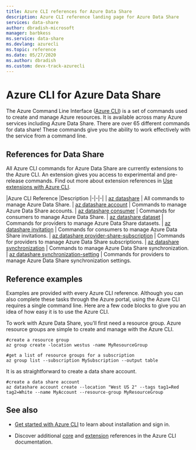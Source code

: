 ```yaml
---
title: Azure CLI references for Azure Data Share
description: Azure CLI reference landing page for Azure Data Share
services: data-share
author: dbradish-microsoft
manager: barbkess
ms.service: data-share
ms.devlang: azurecli
ms.topic: reference
ms.date: 05/27/2020
ms.author: dbradish
ms.custom: devx-track-azurecli
---
```


# Azure CLI for Azure Data Share

The Azure Command Line Interface ([Azure CLI](./what-is-azure-cli.md)) is a set of commands used to create and manage Azure resources.  It is available across many Azure services including Azure Data Share.  There are over 65 different commands for data share!  These commands give you the ability to work effectively with the service from a command line.

## References for Data Share

All Azure CLI commands for Azure Data Share are currently extensions to the Azure CLI.  An extension gives you access to experimental and pre-release commands.  Find out more about extension references in [Use extensions with Azure CLI](./azure-cli-extensions-overview.md).

|Azure CLI Reference |Description
|-|-|-|
| [az datashare](/cli/azure/ext/datashare/datashare) | All commands to manage Azure Data Share.
| [az datashare account](/cli/azure/ext/datashare/datashare/account) | Commands to manage Azure Data Share accounts.
| [az datashare consumer](/cli/azure/ext/datashare/datashare/consumer) | Commands for consumers to manage Azure Data Share.
| [az datashare dataset](/cli/azure/ext/datashare/datashare/dataset) | Commands for providers to manage Azure Data Share datasets.
| [az datashare invitation](/cli/azure/ext/datashare/datashare/invitation) | Commands for consumers to manage Azure Data Share invitations.
| [az datashare provider-share-subscription](/cli/azure/ext/datashare/datashare/provider-share-subscription) | Commands for providers to manage Azure Data Share subscriptions.
| [az datashare synchronization](/cli/azure/ext/datashare/datashare/synchronization)  | Commands to manage Azure Data Share synchronization.
| [az datashare synchronization-setting](/cli/azure/ext/datashare/datashare/synchronization-setting)  | Commands for providers to manage Azure Data Share synchronization settings.

## Reference examples

Examples are provided with every Azure CLI reference. Although you can also complete these tasks through the Azure portal, using the Azure CLI requires a single command line.  Here are a few code blocks to give you an idea of how easy it is to use the Azure CLI.

To work with Azure Data Share, you'll first need a resource group.  Azure resource groups are simple to create and manage with the Azure CLI.  

```azurecli
#create a resource group
az group create -location westus -name MyResourceGroup
```

```azurecli
#get a list of resource groups for a subscription
az group list --subscription MySubscription --output table
```

It is as straightforward to create a data share account.

```azurecli
#create a data share account
az datashare account create --location "West US 2" --tags tag1=Red tag2=White --name MyAccount --resource-group MyResourceGroup
```

## See also

* [Get started with Azure CLI](./get-started-with-azure-cli.md) to learn about installation and sign in.

* Discover additional [core](/cli/azure/reference-index.yml) and [extension](./azure-cli-extensions-list.md) references in the Azure CLI documentation.